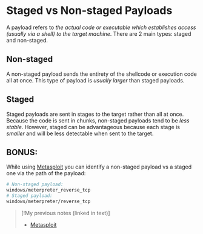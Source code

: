 
# Staged vs Non-staged Payloads
A payload refers to *the actual code or executable which establishes access (usually via a shell) to the target machine*. There are 2 main types: staged and non-staged.
## Non-staged
A non-staged payload sends the entirety of the shellcode or execution code all at once. This type of payload is *usually larger* than staged payloads. 
## Staged
Staged payloads are sent in stages to the target rather than all at once. Because the code is sent in chunks, non-staged payloads tend to be *less stable*. However, staged can be advantageous because each stage is *smaller* and will be less detectable when sent to the target.
## **BONUS:**
While using [Metasploit](/cybersecurity/tools/metasploit.md) you can identify a non-staged payload vs a staged one via the path of the payload:
```bash
# Non-staged payload:
windows/meterpreter_reverse_tcp
# Staged payload:
windows/meterpreter/reverse_tcp
```

> [!My previous notes (linked in text)]
> - [Metasploit](https://github.com/TrshPuppy/obsidian-notes/tree/main/cybersecurity/tools/metasploit.md)
